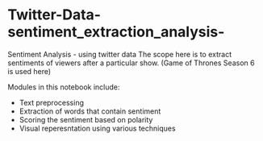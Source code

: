 # Twitter-Data-sentiment_extraction_analysis-
Sentiment Analysis - using twitter data
The scope here is to extract sentiments of viewers after a particular show. (Game of Thrones Season 6 is used here)

Modules in this notebook include:

* Text preprocessing
* Extraction of words that contain sentiment
* Scoring the sentiment based on polarity
* Visual reperesntation using various techniques
